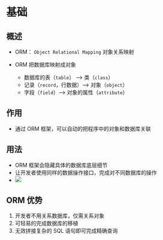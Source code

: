 # 基础

## 概述

+ ORM： `Object Relational Mapping` 对象关系映射

+ ORM 把数据库映射成对象

  + 数据库的表（`table`） --> 类（`class`）
  + 记录（`record`，行数据）--> 对象（`object`）
  + 字段（`field`）--> 对象的属性（`attribute`）

## 作用

+ 通过 ORM 框架，可以自动的把程序中的对象和数据库关联

## 用法

+ ORM 框架会隐藏具体的数据库底层细节
+ 让开发者使用同样的数据操作接口，完成对不同数据库的操作
+ ![](./images/ORM原理图.jpg)

## ORM 优势

1. 开发者不用关系数据库，仅需关系对象
2. 可轻易的完成数据库的移植
3. 无效拼接复杂的 SQL 语句即可完成精确查询


